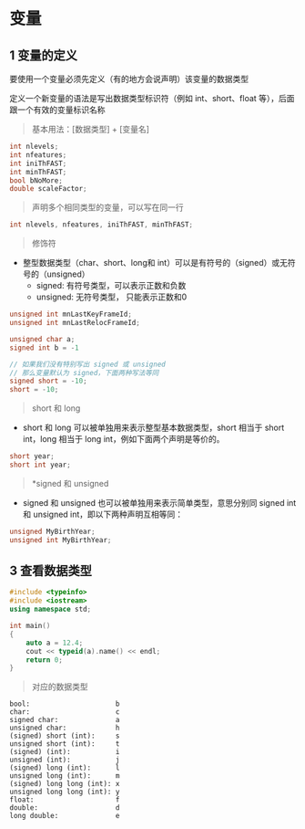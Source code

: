 
# 变量

## 1 变量的定义
要使用一个变量必须先定义（有的地方会说声明）该变量的数据类型

定义一个新变量的语法是写出数据类型标识符（例如 int、short、float 等），后面跟一个有效的变量标识名称

>基本用法：[数据类型] + [变量名]
```c++
int nlevels;
int nfeatures;
int iniThFAST;
int minThFAST;
bool bNoMore;
double scaleFactor;
```

>声明多个相同类型的变量，可以写在同一行
```c++
int nlevels, nfeatures, iniThFAST, minThFAST;
```

>修饰符
- 整型数据类型（char、short、long和 int）可以是有符号的（signed）或无符号的（unsigned）
  - signed: 有符号类型，可以表示正数和负数
  - unsigned: 无符号类型， 只能表示正数和0
```c++
unsigned int mnLastKeyFrameId;
unsigned int mnLastRelocFrameId;

unsigned char a;
signed int b = -1

// 如果我们没有特别写出 signed 或 unsigned
// 那么变量默认为 signed，下面两种写法等同
signed short = -10;
short = -10;
```

>short 和 long 
- short 和 long 可以被单独用来表示整型基本数据类型，short 相当于 short int，long 相当于 long int，例如下面两个声明是等价的。
```c++
short year;
short int year;
```

>*signed 和 unsigned
- signed 和 unsigned 也可以被单独用来表示简单类型，意思分别同 signed int 和 unsigned int，即以下两种声明互相等同：
```c++
unsigned MyBirthYear;
unsigned int MyBirthYear;
```


## 3 查看数据类型
```c++
#include <typeinfo>
#include <iostream>
using namespace std;

int main()
{
    auto a = 12.4;
    cout << typeid(a).name() << endl;
    return 0;
}
```

>对应的数据类型
```
bool:                     b
char:                     c
signed char:              a
unsigned char:            h
(signed) short (int):     s
unsigned short (int):     t
(signed) (int):           i
unsigned (int):           j
(signed) long (int):      l
unsigned long (int):      m
(signed) long long (int): x
unsigned long long (int): y
float:                    f
double:                   d
long double:              e
```

